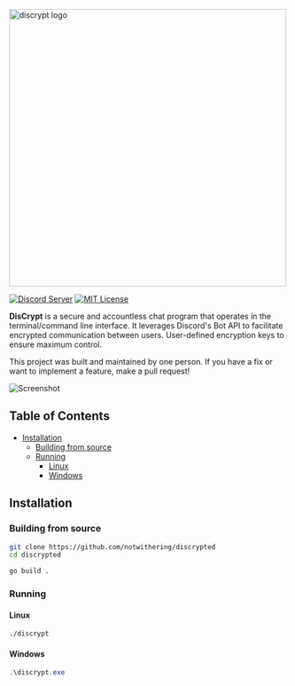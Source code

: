 <img alt="discrypt logo" src="./assets/banner.png" width="500px"/>

[![Discord Server](https://img.shields.io/badge/Discord-Server-3e4d6c)](https://discord.gg/pR7Y3kBbay)
[![MIT License](https://img.shields.io/badge/License-MIT-a10b31)](https://github.com/notwithering/discryt/blob/main/LICENSE)

**DisCrypt** is a secure and accountless chat program that operates in the terminal/command line interface.
It leverages Discord's Bot API to facilitate encrypted communication between users.
User-defined encryption keys to ensure maximum control.

This project was built and maintained by one person.
If you have a fix or want to implement a feature, make a pull request!

![Screenshot](./assets/example.png)

## Table of Contents

- [Installation](#installation)
    - [Building from source](#building-from-source)
    - [Running](#running)
        - [Linux](#linux)
        - [Windows](#windows)

## Installation

### Building from source

```bash
git clone https://github.com/notwithering/discrypted
cd discrypted
```

```bash
go build .
```

### Running

#### Linux

```bash
./discrypt
```

#### Windows

```powershell
.\discrypt.exe
```
